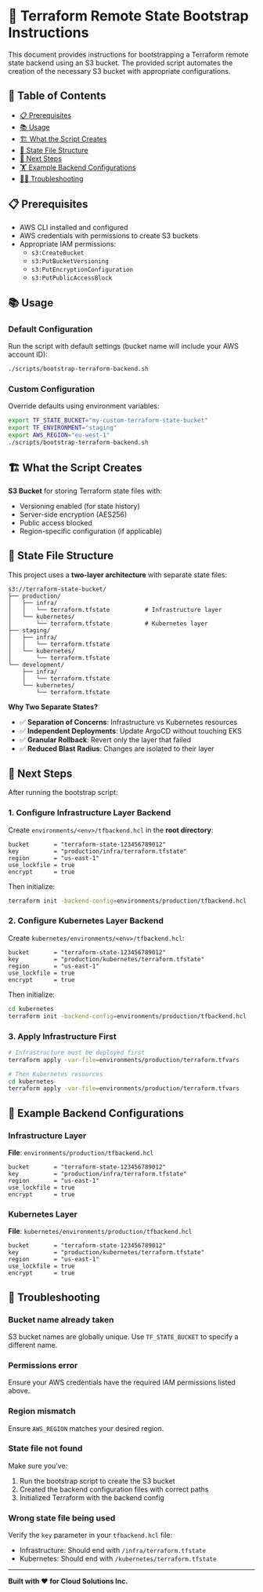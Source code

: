 # 🚀 Terraform Remote State Bootstrap Instructions <!-- omit in toc -->

This document provides instructions for bootstrapping a Terraform remote state backend using an S3 bucket. The provided script automates the creation of the necessary S3 bucket with appropriate configurations.

## 📑 Table of Contents <!-- omit in toc -->

- [📋 Prerequisites](#-prerequisites)
- [📚 Usage](#-usage)
- [🏗️ What the Script Creates](#️-what-the-script-creates)
- [📁 State File Structure](#-state-file-structure)
- [🦶 Next Steps](#-next-steps)
- [🏋️ Example Backend Configurations](#️-example-backend-configurations)
- [😵‍💫 Troubleshooting](#-troubleshooting)

## 📋 Prerequisites

- AWS CLI installed and configured
- AWS credentials with permissions to create S3 buckets
- Appropriate IAM permissions:
  - `s3:CreateBucket`
  - `s3:PutBucketVersioning`
  - `s3:PutEncryptionConfiguration`
  - `s3:PutPublicAccessBlock`

## 📚 Usage

### Default Configuration

Run the script with default settings (bucket name will include your AWS account ID):

```bash
./scripts/bootstrap-terraform-backend.sh
```

### Custom Configuration

Override defaults using environment variables:

```bash
export TF_STATE_BUCKET="my-custom-terraform-state-bucket"
export TF_ENVIRONMENT="staging"
export AWS_REGION="eu-west-1"
./scripts/bootstrap-terraform-backend.sh
```

## 🏗️ What the Script Creates

**S3 Bucket** for storing Terraform state files with:
  - Versioning enabled (for state history)
  - Server-side encryption (AES256)
  - Public access blocked
  - Region-specific configuration (if applicable)

## 📁 State File Structure

This project uses a **two-layer architecture** with separate state files:

```
s3://terraform-state-bucket/
├── production/
│   ├── infra/
│   │   └── terraform.tfstate          # Infrastructure layer
│   └── kubernetes/
│       └── terraform.tfstate          # Kubernetes layer
├── staging/
│   ├── infra/
│   │   └── terraform.tfstate
│   └── kubernetes/
│       └── terraform.tfstate
└── development/
    ├── infra/
    │   └── terraform.tfstate
    └── kubernetes/
        └── terraform.tfstate
```

**Why Two Separate States?**

- ✅ **Separation of Concerns**: Infrastructure vs Kubernetes resources
- ✅ **Independent Deployments**: Update ArgoCD without touching EKS
- ✅ **Granular Rollback**: Revert only the layer that failed
- ✅ **Reduced Blast Radius**: Changes are isolated to their layer

## 📝 Next Steps

After running the bootstrap script:

### 1. Configure Infrastructure Layer Backend

Create `environments/<env>/tfbackend.hcl` in the **root directory**:

```hcl
bucket       = "terraform-state-123456789012"
key          = "production/infra/terraform.tfstate"
region       = "us-east-1"
use_lockfile = true
encrypt      = true
```

Then initialize:

```bash
terraform init -backend-config=environments/production/tfbackend.hcl
```

### 2. Configure Kubernetes Layer Backend

Create `kubernetes/environments/<env>/tfbackend.hcl`:

```hcl
bucket       = "terraform-state-123456789012"
key          = "production/kubernetes/terraform.tfstate"
region       = "us-east-1"
use_lockfile = true
encrypt      = true
```

Then initialize:

```bash
cd kubernetes
terraform init -backend-config=environments/production/tfbackend.hcl
```

### 3. Apply Infrastructure First

```bash
# Infrastructure must be deployed first
terraform apply -var-file=environments/production/terraform.tfvars

# Then Kubernetes resources
cd kubernetes
terraform apply -var-file=environments/production/terraform.tfvars
```

## 📝 Example Backend Configurations

### Infrastructure Layer

**File**: `environments/production/tfbackend.hcl`

```hcl
bucket       = "terraform-state-123456789012"
key          = "production/infra/terraform.tfstate"
region       = "us-east-1"
use_lockfile = true
encrypt      = true
```

### Kubernetes Layer

**File**: `kubernetes/environments/production/tfbackend.hcl`

```hcl
bucket       = "terraform-state-123456789012"
key          = "production/kubernetes/terraform.tfstate"
region       = "us-east-1"
use_lockfile = true
encrypt      = true
```

## 🔧 Troubleshooting

### Bucket name already taken
S3 bucket names are globally unique. Use `TF_STATE_BUCKET` to specify a different name.

### Permissions error
Ensure your AWS credentials have the required IAM permissions listed above.

### Region mismatch
Ensure `AWS_REGION` matches your desired region.

### State file not found
Make sure you've:
1. Run the bootstrap script to create the S3 bucket
2. Created the backend configuration files with correct paths
3. Initialized Terraform with the backend config

### Wrong state file being used
Verify the `key` parameter in your `tfbackend.hcl` file:
- Infrastructure: Should end with `/infra/terraform.tfstate`
- Kubernetes: Should end with `/kubernetes/terraform.tfstate`

---

**Built with ❤️ for Cloud Solutions Inc.**

